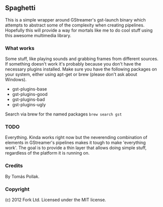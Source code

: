 ## Spaghetti
 
This is a simple wrapper around GStreamer's gst-launch binary which 
attempts to abstract some of the complexity when creating pipelines.
Hopefully this will provide a way for mortals like me to do cool 
stuff using this awesome multimedia library.

### What works

Some stuff, like playing sounds and grabbing frames from different sources.
If something doesn't work it's probably because you don't have the necessary
plugins installed. Make sure you have the following packages on your system,
either using apt-get or brew (please don't ask about Windows).

 - gst-plugins-base
 - gst-plugins-good
 - gst-plugins-bad
 - gst-plugins-ugly

Search via brew for the named packages
``brew search gst``

### TODO

Everything. Kinda works right now but the neverending combination of 
elements in GStreamer's pipelines makes it tough to make 'everything work'.
The goal is to provide a thin layer that allows doing simple stuff, regardless
of the platform it is running on.

### Credits

By Tomás Pollak.

### Copyright

(c) 2012 Fork Ltd. Licensed under the MIT license.
